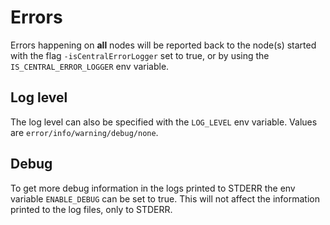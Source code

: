 # Errors

Errors happening on **all** nodes will be reported back to the node(s) started with the flag `-isCentralErrorLogger` set to true, or by using the `IS_CENTRAL_ERROR_LOGGER` env variable.

## Log level

The log level can also be specified with the `LOG_LEVEL` env variable. Values are `error/info/warning/debug/none`.

## Debug

To get more debug information in the logs printed to STDERR the env variable `ENABLE_DEBUG` can be set to true. This will not affect the information printed to the log files, only to STDERR.
